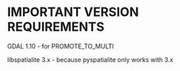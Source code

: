 IMPORTANT VERSION REQUIREMENTS
==============================

GDAL 1.10
	- for PROMOTE_TO_MULTI

libspatialite 3.x
	- because pyspatialite only works with 3.x